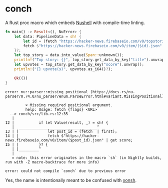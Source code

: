 # conch

A Rust proc macro which embeds [Nushell](https://www.nushell.sh/) with compile-time linting.

```rust
fn main() -> Result<(), NuError> {
    let data: PipelineData = sh! { 
        let id = (fetch "https://hacker-news.firebaseio.com/v0/topstories.json" | first);
        fetch $"https://hacker-news.firebaseio.com/v0/item/($id).json"
    }?;
    let top_story = data.into_value(Span::unknown());
    println!("Top story: {}", top_story.get_data_by_key("title").unwrap().as_string()?);
    let upvotes = top_story.get_data_by_key("score").unwrap();
    println!("{} upvote(s)", upvotes.as_i64()?);

    Ok(())
}
```

```
error: nu::parser::missing_positional (https://docs.rs/nu-parser/0.74.0/nu_parser/enum.ParseError.html#variant.MissingPositional)
       
         × Missing required positional argument.
         help: Usage: fetch {flags} <URL>
  --> conch/src/lib.rs:12:35
   |
12 |           if let Value(result, _) = sh! {
   |  ___________________________________^
13 | |             let post_id = (fetch  | first);
14 | |             fetch $"https://hacker-news.firebaseio.com/v0/item/($post_id).json" | get score;
15 | |         }? {
   | |_________^
   |
   = note: this error originates in the macro `sh` (in Nightly builds, run with -Z macro-backtrace for more info)

error: could not compile `conch` due to previous error
```

Yes, the name is intentionally meant to be confused with [xonsh](https://github.com/xonsh/xonsh).
